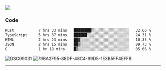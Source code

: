 

![](https://visitor-badge.glitch.me/badge?page_id=jakenherman.jakenherman)

### Code
<!--START_SECTION:waka-->

```txt
Rust           7 hrs 33 mins   ████████░░░░░░░░░░░░░░░░░   32.66 %
TypeScript     5 hrs 37 mins   ██████░░░░░░░░░░░░░░░░░░░   24.31 %
HTML           2 hrs 23 mins   ██▓░░░░░░░░░░░░░░░░░░░░░░   10.35 %
JSON           2 hrs 15 mins   ██▒░░░░░░░░░░░░░░░░░░░░░░   09.73 %
C              1 hr 18 mins    █▒░░░░░░░░░░░░░░░░░░░░░░░   05.66 %
```

<!--END_SECTION:waka-->



![DSC09031](https://github.com/JakenHerman/JakenHerman/assets/4694843/d0a4f563-5528-4464-9538-0dd479edc7cf)
![79BA2F95-88DF-48C4-99D5-1E3B5FF4EFFB](https://github.com/JakenHerman/JakenHerman/assets/4694843/4bbb0b71-b719-4978-b0c7-b4721bb680bc)


---
